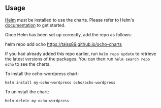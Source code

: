 ## Usage

[Helm](https://helm.sh) must be installed to use the charts.  Please refer to
Helm's [documentation](https://helm.sh/docs) to get started.

Once Helm has been set up correctly, add the repo as follows:

  helm repo add ocho https://talss89.github.io/ocho-charts

If you had already added this repo earlier, run `helm repo update` to retrieve
the latest versions of the packages.  You can then run `helm search repo
ocho` to see the charts.

To install the ocho-wordpress chart:

    helm install my-ocho-wordpress ocho/ocho-wordpress

To uninstall the chart:

    helm delete my-ocho-wordpress